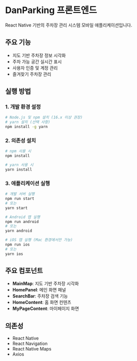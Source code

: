# DanParking 프론트엔드

React Native 기반의 주차장 관리 시스템 모바일 애플리케이션입니다.

## 주요 기능
- 지도 기반 주차장 정보 시각화
- 주차 가능 공간 실시간 표시
- 사용자 인증 및 계정 관리
- 즐겨찾기 주차장 관리

## 실행 방법

### 1. 개발 환경 설정
```bash
# Node.js 및 npm 설치 (16.x 이상 권장)
# yarn 설치 (선택 사항)
npm install -g yarn
```

### 2. 의존성 설치
```bash
# npm 사용 시
npm install

# yarn 사용 시
yarn install
```

### 3. 애플리케이션 실행
```bash
# 개발 서버 실행
npm run start
# 또는
yarn start

# Android 앱 실행
npm run android
# 또는
yarn android

# iOS 앱 실행 (Mac 환경에서만 가능)
npm run ios
# 또는
yarn ios
```

## 주요 컴포넌트
- **MainMap**: 지도 기반 주차장 시각화
- **HomePanel**: 메인 화면 패널
- **SearchBar**: 주차장 검색 기능
- **HomeContent**: 홈 화면 컨텐츠
- **MyPageContent**: 마이페이지 화면

## 의존성
- React Native
- React Navigation
- React Native Maps
- Axios 